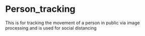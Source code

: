 # Person_tracking
This is for tracking the movement of a person in public via image processing and is used for social distancing
